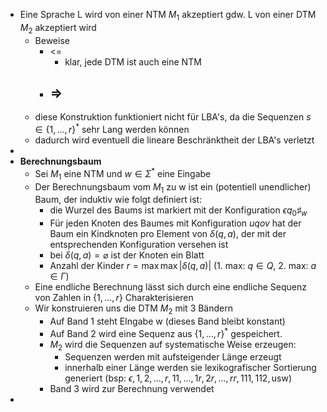 - Eine Sprache L wird von einer NTM $M_1$ akzeptiert gdw. L von einer DTM $M_2$ akzeptiert wird
	- Beweise
		- <=
			- klar, jede DTM ist auch eine NTM
		- =>
			-
	- diese Konstruktion funktioniert nicht für LBA's, da die Sequenzen $s\in\left\lbrace1,...,r\right\rbrace^{\ast}$ sehr Lang werden können
	- dadurch wird eventuell die lineare Beschränktheit der LBA's verletzt
-
- **Berechnungsbaum**
	- Sei $M_1$ eine NTM und $w\in\Sigma^{\ast}$ eine Eingabe
	- Der Berechnungsbaum vom $M_{1}$ zu w ist ein (potentiell unendlicher) Baum, der induktiv wie folgt definiert ist:
		- die Wurzel des Baums ist markiert mit der Konfiguration $\epsilon q_0\sharp_{w}$
		- Für jeden Knoten des Baumes mit Konfiguration $uqov$ hat der Baum ein Kindknoten pro Element von $\delta\left(q,a\right)$, der mit der entsprechenden Konfiguration versehen ist
		- bei $\delta\left(q,a\right)=\varnothing$ ist der Knoten ein Blatt
		- Anzahl der Kinder $r=\max\max\left|\delta\left(q,a\right)\right|$ (1. max: $q\in Q$, 2. max: $a\in\Gamma$)
	- Eine endliche Berechnung lässt sich durch eine endliche Sequenz von Zahlen in $\left\lbrace1,...,r\right\rbrace$ Charakterisieren
	- Wir konstruieren uns die DTM $M_2$ mit 3 Bändern
		- Auf Band 1 steht EIngabe w (dieses Band bleibt konstant)
		- Auf Band 2 wird eine Sequenz aus $\left\lbrace1,...,r\right\rbrace^{\ast}$ gespeichert.
		- $M_2$ wird die Sequenzen auf systematische Weise erzeugen:
			- Sequenzen werden mit aufsteigender Länge erzeugt
			- innerhalb einer Länge werden sie lexikografischer Sortierung generiert (bsp: $\epsilon,1,2,...,r,11,...,1r,2r,...,rr,111,112,\text{usw}$)
		- Band 3 wird zur Berechnung verwendet
-